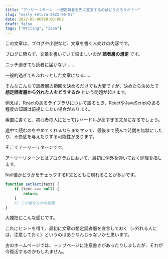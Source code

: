 ```yaml
---
title: "アーリーリターン　〜想定読者を先に宣言するのはどうだろうか？〜"
slug: "early-return-2022-05-07"
date: 2022-05-06T00:00:00Z
draft: false
tags: ["Writing", "Idea"]
---
```


この文章は、ブログや小説など、文章を書く人向けの内容です。

ブログに限らず、文章を書いていて悩ましいのが **読者層の想定** です。

ニッチ過ぎても読者に届かない……

一般的過ぎてもふわっとした文章になる……

そんなこんなで読者層の範囲を決めるだけでも大変ですが、決めたら決めたで **想定読者層から外れた人をどうするか** という問題が起きます。

例えば、Reactのあるライブラリについて語るとき、ReactやJavaScriptのある程度の知識は前提にしたい場合があります。

素直に書くと、初心者の人にとってはハードルが高すぎる文章になるでしょう。

途中で読むのをやめてくれるならまだマシで、最後まで読んで時間を無駄にしたり、不快感を与えたりする可能性があります。

そこでアーリーリターンです。

アーリーリターンとはプログラムにおいて、最初に例外を弾いておく処理を指します。

Null値かどうかをチェックするIf文とともに現れることが多いです。

```js
function setText(text) {
    if (text === null) {
        return;
    }
    // この後なんかの処理
}
```

大雑把にこんな感じです。

これにヒントを得て、最初に文章の想定読者層を宣言しておく（=外れる人には、注意しておく）というのはありなんじゃないかと思います。

古のホームページでは、トップページに注意書きがあったりしましたが、それが今復活するのかもしれません。

